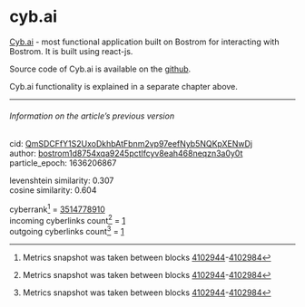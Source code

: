 # cyb.ai

[Cyb.ai](https://cyb.ai) - most functional application built on Bostrom for interacting with Bostrom. It is built using react-js.

Source code of Cyb.ai is available on the [github](https://github.com/cybercongress/cyb).

Cyb.ai functionality is explained in a separate chapter above.

---

###### Information on the article’s previous version  

cid: [QmSDCFfY1S2UxoDkhbAtFbnm2vp97eefNyb5NQKpXENwDj](https://cyb.ai/ipfs/QmSDCFfY1S2UxoDkhbAtFbnm2vp97eefNyb5NQKpXENwDj)  
author: [bostrom1d8754xqa9245pctlfcyv8eah468neqzn3a0y0t](https://cyb.ai/network/bostrom/contract/bostrom1d8754xqa9245pctlfcyv8eah468neqzn3a0y0t)  
particle_epoch: 1636206867  

levenshtein similarity: 0.307  
cosine similarity: 0.604  

cyberrank[^1] = [3514778910](https://lcd.bostrom.cybernode.ai/cyber/rank/v1beta1/rank/rank/QmSDCFfY1S2UxoDkhbAtFbnm2vp97eefNyb5NQKpXENwDj)  
incoming cyberlinks count[^1] = [1](https://lcd.bostrom.cybernode.ai/cyber/rank/v1beta1/rank/backlinks/QmSDCFfY1S2UxoDkhbAtFbnm2vp97eefNyb5NQKpXENwDj?pagination.page=0&pagination.per_page=1000)  
outgoing cyberlinks count[^1] = [1](https://lcd.bostrom.cybernode.ai/cyber/rank/v1beta1/rank/search/QmSDCFfY1S2UxoDkhbAtFbnm2vp97eefNyb5NQKpXENwDj??pagination.page=0&pagination.per_page=1000)  

[^1]: Metrics snapshot was taken between blocks [4102944](https://cyb.ai/network/bostrom/block/4102944)-[4102984](https://cyb.ai/network/bostrom/block/4102984)

